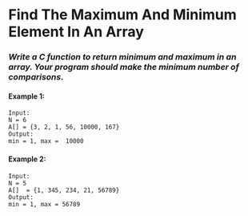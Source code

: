 # Find The Maximum And Minimum Element In An Array

### *Write a C function to return minimum and maximum in an array. Your program should make the minimum number of comparisons.*
#### Example 1:

    Input:
    N = 6
    A[] = {3, 2, 1, 56, 10000, 167}
    Output:
    min = 1, max =  10000

#### Example 2:

    Input:
    N = 5
    A[]  = {1, 345, 234, 21, 56789}
    Output:
    min = 1, max = 56789